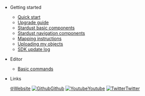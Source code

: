 * Getting started  
  * [Quick start](quickstart.md)
  * [Upgrade guide](upgrade_guide.md)
  * [Stardust basic components](components.md)
  * [Stardust navigation components](navigation.md)
  * [Mapping instructions](mapping_instructions.md)
  * [Uploading my objects](my_objects.md)  
  * [SDK update log](update.md)

* Editor
  * [Basic commands](editor_commands.md)

* Links
  
  [🌐Website](https://neogoma.com)
  [![Github](_img/icons/github.svg)Github](https://github.com/Neogoma/)
  [![Youtube](_img/icons/youtube.svg ':size=16')Youtube](https://youtube.com/channel/UCjU6hMVcedUrssW6CAUJjaA)
  [![Twitter](_img/icons/twitter.svg ':size=16')Twitter](https://twitter.com/NeogomaStardust)
  


